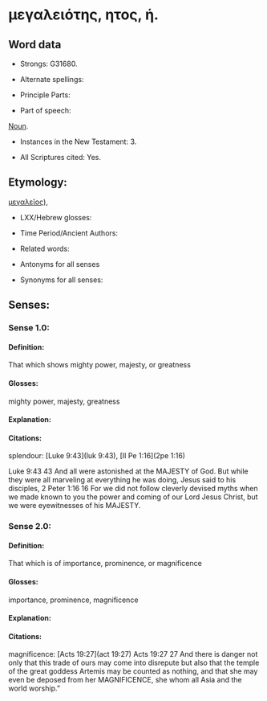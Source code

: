 # μεγαλειότης, ητος, ἡ.

<!-- Status: S2=NeedsReview -->
<!-- Lexica used for edits: BDAG, FFM, LN, A-S -->

## Word data

* Strongs: G31680.

* Alternate spellings:

* Principle Parts: 

* Part of speech: 

[Noun](http://ugg.readthedocs.io/en/latest/noun.html).

* Instances in the New Testament: 3.

* All Scriptures cited: Yes.

## Etymology: 

[μεγαλεῖος]()),

* LXX/Hebrew glosses: 

* Time Period/Ancient Authors: 

* Related words: 

* Antonyms for all senses

* Synonyms for all senses: 

## Senses: 

### Sense  1.0: 

#### Definition: 

That which shows mighty power, majesty, or greatness

#### Glosses: 

mighty power, majesty, greatness

#### Explanation: 

#### Citations: 

splendour: [Luke 9:43](luk 9:43), [II Pe 1:16](2pe 1:16) 

Luke 9:43
43 And all were astonished at the MAJESTY of God. But while they were all marveling at everything he was doing, Jesus said to his disciples,
2 Peter 1:16
16 For we did not follow cleverly devised myths when we made known to you the power and coming of our Lord Jesus Christ, but we were eyewitnesses of his MAJESTY.

### Sense  2.0: 

#### Definition: 

That which is of importance, prominence, or magnificence

#### Glosses: 

 importance, prominence, magnificence

#### Explanation: 

#### Citations: 

magnificence:  [Acts 19:27](act 19:27)
Acts 19:27
27 And there is danger not only that this trade of ours may come into disrepute but also that the temple of the great goddess Artemis may be counted as nothing, and that she may even be deposed from her MAGNIFICENCE, she whom all Asia and the world worship.”

